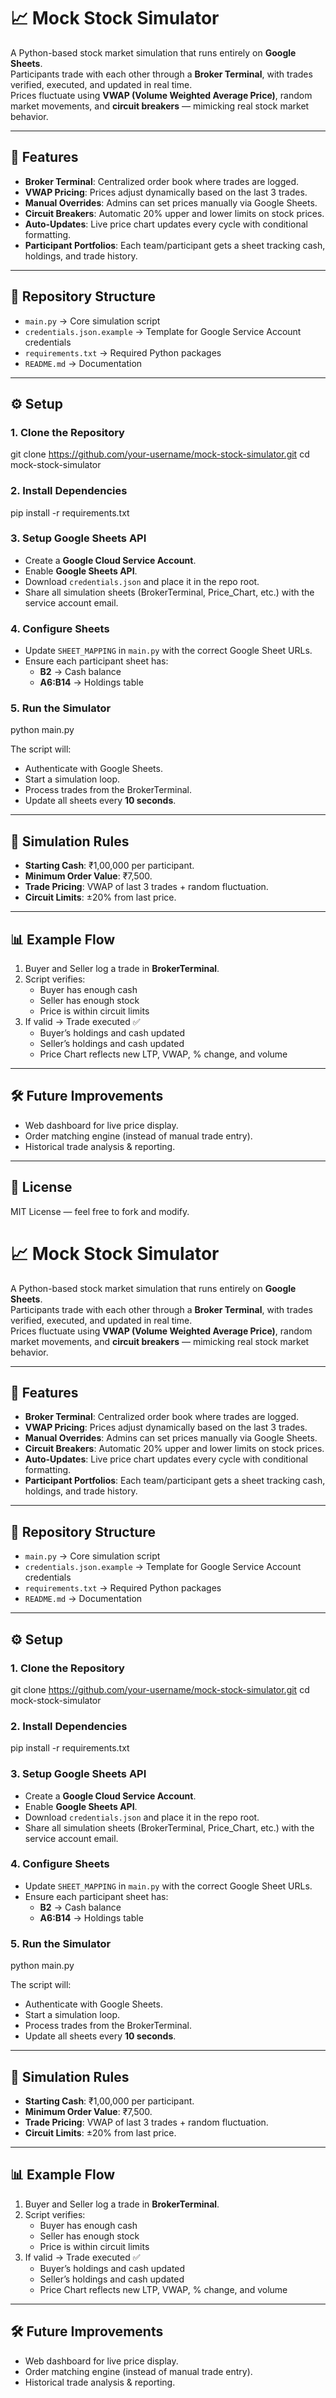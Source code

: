 # 📈 Mock Stock Simulator

A Python-based stock market simulation that runs entirely on **Google Sheets**.  
Participants trade with each other through a **Broker Terminal**, with trades verified, executed, and updated in real time.  
Prices fluctuate using **VWAP (Volume Weighted Average Price)**, random market movements, and **circuit breakers** — mimicking real stock market behavior.

---

## 🚀 Features
- **Broker Terminal**: Centralized order book where trades are logged.
- **VWAP Pricing**: Prices adjust dynamically based on the last 3 trades.
- **Manual Overrides**: Admins can set prices manually via Google Sheets.
- **Circuit Breakers**: Automatic 20% upper and lower limits on stock prices.
- **Auto-Updates**: Live price chart updates every cycle with conditional formatting.
- **Participant Portfolios**: Each team/participant gets a sheet tracking cash, holdings, and trade history.

---

## 📂 Repository Structure
- `main.py` → Core simulation script  
- `credentials.json.example` → Template for Google Service Account credentials  
- `requirements.txt` → Required Python packages  
- `README.md` → Documentation  

---

## ⚙️ Setup

### 1. Clone the Repository
git clone https://github.com/your-username/mock-stock-simulator.git
cd mock-stock-simulator

### 2. Install Dependencies
pip install -r requirements.txt

### 3. Setup Google Sheets API
- Create a **Google Cloud Service Account**.
- Enable **Google Sheets API**.
- Download `credentials.json` and place it in the repo root.
- Share all simulation sheets (BrokerTerminal, Price_Chart, etc.) with the service account email.

### 4. Configure Sheets
- Update `SHEET_MAPPING` in `main.py` with the correct Google Sheet URLs.
- Ensure each participant sheet has:
  - **B2** → Cash balance  
  - **A6:B14** → Holdings table  

### 5. Run the Simulator
python main.py

The script will:
- Authenticate with Google Sheets.
- Start a simulation loop.
- Process trades from the BrokerTerminal.
- Update all sheets every **10 seconds**.

---

## 🏦 Simulation Rules
- **Starting Cash**: ₹1,00,000 per participant.  
- **Minimum Order Value**: ₹7,500.  
- **Trade Pricing**: VWAP of last 3 trades + random fluctuation.  
- **Circuit Limits**: ±20% from last price.  

---

## 📊 Example Flow
1. Buyer and Seller log a trade in **BrokerTerminal**.  
2. Script verifies:
   - Buyer has enough cash  
   - Seller has enough stock  
   - Price is within circuit limits  
3. If valid → Trade executed ✅  
   - Buyer’s holdings and cash updated  
   - Seller’s holdings and cash updated  
   - Price Chart reflects new LTP, VWAP, % change, and volume  

---

## 🛠️ Future Improvements
- Web dashboard for live price display.  
- Order matching engine (instead of manual trade entry).  
- Historical trade analysis & reporting.  

---

## 📜 License
MIT License — feel free to fork and modify.
# 📈 Mock Stock Simulator

A Python-based stock market simulation that runs entirely on **Google Sheets**.  
Participants trade with each other through a **Broker Terminal**, with trades verified, executed, and updated in real time.  
Prices fluctuate using **VWAP (Volume Weighted Average Price)**, random market movements, and **circuit breakers** — mimicking real stock market behavior.

---

## 🚀 Features
- **Broker Terminal**: Centralized order book where trades are logged.
- **VWAP Pricing**: Prices adjust dynamically based on the last 3 trades.
- **Manual Overrides**: Admins can set prices manually via Google Sheets.
- **Circuit Breakers**: Automatic 20% upper and lower limits on stock prices.
- **Auto-Updates**: Live price chart updates every cycle with conditional formatting.
- **Participant Portfolios**: Each team/participant gets a sheet tracking cash, holdings, and trade history.

---

## 📂 Repository Structure
- `main.py` → Core simulation script  
- `credentials.json.example` → Template for Google Service Account credentials  
- `requirements.txt` → Required Python packages  
- `README.md` → Documentation  

---

## ⚙️ Setup

### 1. Clone the Repository
git clone https://github.com/your-username/mock-stock-simulator.git
cd mock-stock-simulator

### 2. Install Dependencies
pip install -r requirements.txt

### 3. Setup Google Sheets API
- Create a **Google Cloud Service Account**.
- Enable **Google Sheets API**.
- Download `credentials.json` and place it in the repo root.
- Share all simulation sheets (BrokerTerminal, Price_Chart, etc.) with the service account email.

### 4. Configure Sheets
- Update `SHEET_MAPPING` in `main.py` with the correct Google Sheet URLs.
- Ensure each participant sheet has:
  - **B2** → Cash balance  
  - **A6:B14** → Holdings table  

### 5. Run the Simulator
python main.py

The script will:
- Authenticate with Google Sheets.
- Start a simulation loop.
- Process trades from the BrokerTerminal.
- Update all sheets every **10 seconds**.

---

## 🏦 Simulation Rules
- **Starting Cash**: ₹1,00,000 per participant.  
- **Minimum Order Value**: ₹7,500.  
- **Trade Pricing**: VWAP of last 3 trades + random fluctuation.  
- **Circuit Limits**: ±20% from last price.  

---

## 📊 Example Flow
1. Buyer and Seller log a trade in **BrokerTerminal**.  
2. Script verifies:
   - Buyer has enough cash  
   - Seller has enough stock  
   - Price is within circuit limits  
3. If valid → Trade executed ✅  
   - Buyer’s holdings and cash updated  
   - Seller’s holdings and cash updated  
   - Price Chart reflects new LTP, VWAP, % change, and volume  

---

## 🛠️ Future Improvements
- Web dashboard for live price display.  
- Order matching engine (instead of manual trade entry).  
- Historical trade analysis & reporting.  
